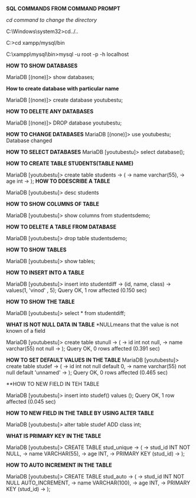 **SQL COMMANDS FROM COMMAND PROMPT**

*cd command to change the directory*

C:\Windows\system32>cd../..

C:\>cd xampp/mysql/bin

C:\xampp\mysql\bin>mysql -u root -p -h localhost

**HOW TO SHOW DATABASES**

MariaDB [(none)]> show databases;

**How to create database with particular name**

MariaDB [(none)]> create database youtubestu;

**HOW TO DELETE ANY DATABASES**

MariaDB [(none)]> DROP database youtubestu;

**HOW TO CHANGE DATABASES**
MariaDB [(none)]> use youtubestu;
Database changed

**HOW TO SELECT DATABASES**
MariaDB [youtubestu]> select database();


**HOW TO CREATE TABLE STUDENTS(TABLE NAME)**

MariaDB [youtubestu]> create table students
    -> (
    -> name varchar(55),
    -> age int
    -> );
**HOW TO DDESCRIBE A TABLE**

MariaDB [youtubestu]> desc students

**HOW TO SHOW COLUMNS OF TABLE**

MariaDB [youtubestu]> show columns from studentsdemo;

**HOW TO DELETE A TABLE FROM DATABASE**

MariaDB [youtubestu]> drop table studentsdemo;

**HOW TO SHOW TABLES**

MariaDB [youtubestu]> show tables;

**HOW TO INSERT INTO A TABLE**

MariaDB [youtubestu]> insert into studentdiff
    -> (id, name, class)
    -> values(1, 'vinod' , 5);
Query OK, 1 row affected (0.150 sec)

**HOW TO SHOW THE TABLE**

MariaDB [youtubestu]> select * from studentdiff;


**WHAT IS NOT NULL DATA IN TABLE**
*NULLmeans that the value is not known of a field

MariaDB [youtubestu]> create table stunull
    -> (
    -> id int not null,
    -> name varchar(55) not null
    -> );
Query OK, 0 rows affected (0.391 sec)


**HOW TO SET DEFAULT VALUES IN THE TABLE**
MariaDB [youtubestu]> create table studef
    -> (
    -> id int not null default 0,
    -> name varchar(55) not null default 'unnamed'
    -> );
Query OK, 0 rows affected (0.465 sec)

**HOW TO NEW FIELD IN TEH TABLE

MariaDB [youtubestu]> insert into studef() values ();
Query OK, 1 row affected (0.045 sec)

**HOW TO NEW FIELD IN THE TABLE BY USING ALTER TABLE**

MariaDB [youtubestu]> alter table studef ADD class int;

**WHAT IS PRIMARY KEY IN THE TABLE**

MariaDB [youtubestu]> CREATE TABLE stud_unique
    -> (
    -> stud_id INT NOT NULL,
    -> name VARCHAR(55),
    -> age INT,
    -> PRIMARY KEY (stud_id)
    -> );

**HOW TO AUTO INCREMENT IN THE TABLE**

MariaDB [youtubestu]> CREATE TABLE stud_auto
    -> (
    -> stud_id INT NOT NULL AUTO_INCREMENT,
    -> name VARCHAR(100),
    -> age INT,
    -> PRIMARY KEY (stud_id)
    -> );
